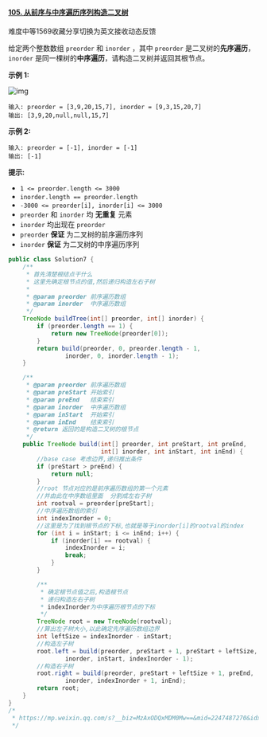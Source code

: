 #### [105. 从前序与中序遍历序列构造二叉树](https://leetcode-cn.com/problems/construct-binary-tree-from-preorder-and-inorder-traversal/)

难度中等1569收藏分享切换为英文接收动态反馈

给定两个整数数组 `preorder` 和 `inorder` ，其中 `preorder` 是二叉树的**先序遍历**， `inorder` 是同一棵树的**中序遍历**，请构造二叉树并返回其根节点。

**示例 1:**

![img](https://assets.leetcode.com/uploads/2021/02/19/tree.jpg)

```
输入: preorder = [3,9,20,15,7], inorder = [9,3,15,20,7]
输出: [3,9,20,null,null,15,7]
```

**示例 2:**

```
输入: preorder = [-1], inorder = [-1]
输出: [-1]
```

**提示:**

- `1 <= preorder.length <= 3000`
- `inorder.length == preorder.length`
- `-3000 <= preorder[i], inorder[i] <= 3000`
- `preorder` 和 `inorder` 均 **无重复** 元素
- `inorder` 均出现在 `preorder`
- `preorder` **保证** 为二叉树的前序遍历序列
- `inorder` **保证** 为二叉树的中序遍历序列

```java
public class Solution7 {
    /**
     * 首先清楚根结点干什么
     * 这里先确定根节点的值,然后递归构造左右子树
     *
     * @param preorder 前序遍历数组
     * @param inorder  中序遍历数组
     */
    TreeNode buildTree(int[] preorder, int[] inorder) {
        if (preorder.length == 1) {
            return new TreeNode(preorder[0]);
        }
        return build(preorder, 0, preorder.length - 1,
                inorder, 0, inorder.length - 1);
    }

    /**
     * @param preorder 前序遍历数组
     * @param preStart 开始索引
     * @param preEnd   结束索引
     * @param inorder  中序遍历数组
     * @param inStart  开始索引
     * @param inEnd    结束索引
     * @return 返回的是构造二叉树的根节点
     */
    public TreeNode build(int[] preorder, int preStart, int preEnd,
                          int[] inorder, int inStart, int inEnd) {
        //base case 考虑边界,递归推出条件
        if (preStart > preEnd) {
            return null;
        }
        //root 节点对应的是前序遍历数组的第一个元素
        //并由此在中序数组里面  分割成左右子树
        int rootval = preorder[preStart];
        //中序遍历数组的索引
        int indexInorder = 0;
        //这里是为了找到根节点的下标,也就是等于inorder[i]的rootval的index
        for (int i = inStart; i <= inEnd; i++) {
            if (inorder[i] == rootval) {
                indexInorder = i;
                break;
            }
        }

        /**
         * 确定根节点值之后,构造根节点
         * 递归构造左右子树
         * indexInorder为中序遍历根节点的下标
         */
        TreeNode root = new TreeNode(rootval);
        //算出左子树大小,以此确定先序遍历数组边界
        int leftSize = indexInorder - inStart;
        //构造左子树
        root.left = build(preorder, preStart + 1, preStart + leftSize,
                inorder, inStart, indexInorder - 1);
        //构造右子树
        root.right = build(preorder, preStart + leftSize + 1, preEnd,
                inorder, indexInorder + 1, inEnd);
        return root;
    }
}
/*
 * https://mp.weixin.qq.com/s?__biz=MzAxODQxMDM0Mw==&mid=2247487270&idx=1&sn=2f7ad74aabc88b53d94012ceccbe51be&scene=21#wechat_redirect
 */
```